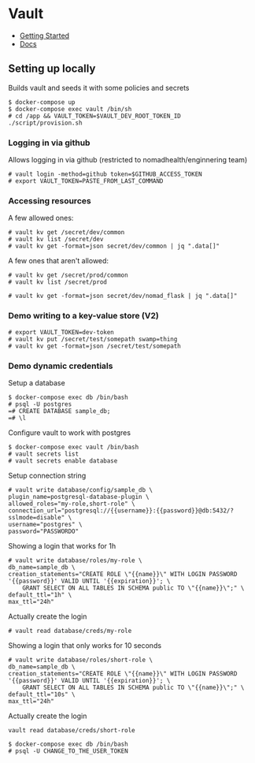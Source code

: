# Vault

* [Getting Started](https://learn.hashicorp.com/vault/#getting-started)
* [Docs](https://www.vaultproject.io/docs)

## Setting up locally

Builds vault and seeds it with some policies and secrets

    $ docker-compose up
    $ docker-compose exec vault /bin/sh
    # cd /app && VAULT_TOKEN=$VAULT_DEV_ROOT_TOKEN_ID ./script/provision.sh

### Logging in via github

Allows logging in via github (restricted to nomadhealth/enginnering team)

    # vault login -method=github token=$GITHUB_ACCESS_TOKEN
    # export VAULT_TOKEN=PASTE_FROM_LAST_COMMAND

### Accessing resources

A few allowed ones:

    # vault kv get /secret/dev/common
    # vault kv list /secret/dev
    # vault kv get -format=json secret/dev/common | jq ".data[]"

A few ones that aren't allowed:

    # vault kv get /secret/prod/common
    # vault kv list /secret/prod
    
    # vault kv get -format=json secret/dev/nomad_flask | jq ".data[]"

### Demo writing to a key-value store (V2)

    # export VAULT_TOKEN=dev-token
    # vault kv put /secret/test/somepath swamp=thing
    # vault kv get -format=json /secret/test/somepath

### Demo dynamic credentials

Setup a database

    $ docker-compose exec db /bin/bash
    # psql -U postgres
    =# CREATE DATABASE sample_db;
    =# \l

Configure vault to work with postgres

    $ docker-compose exec vault /bin/bash
    # vault secrets list
    # vault secrets enable database

Setup connection string

    # vault write database/config/sample_db \
    plugin_name=postgresql-database-plugin \
    allowed_roles="my-role,short-role" \
    connection_url="postgresql://{{username}}:{{password}}@db:5432/?sslmode=disable" \
    username="postgres" \
    password="PASSWORDO"

Showing a login that works for 1h

    # vault write database/roles/my-role \
    db_name=sample_db \
    creation_statements="CREATE ROLE \"{{name}}\" WITH LOGIN PASSWORD '{{password}}' VALID UNTIL '{{expiration}}'; \
        GRANT SELECT ON ALL TABLES IN SCHEMA public TO \"{{name}}\";" \
    default_ttl="1h" \
    max_ttl="24h"

Actually create the login

    # vault read database/creds/my-role

Showing a login that only works for 10 seconds

    # vault write database/roles/short-role \
    db_name=sample_db \
    creation_statements="CREATE ROLE \"{{name}}\" WITH LOGIN PASSWORD '{{password}}' VALID UNTIL '{{expiration}}'; \
        GRANT SELECT ON ALL TABLES IN SCHEMA public TO \"{{name}}\";" \
    default_ttl="10s" \
    max_ttl="24h"

Actually create the login

    vault read database/creds/short-role

    $ docker-compose exec db /bin/bash
    # psql -U CHANGE_TO_THE_USER_TOKEN
